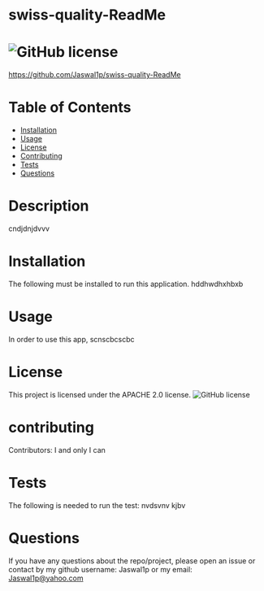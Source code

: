 # swiss-quality-ReadMe

  # ![GitHub license](https://img.shields.io/badge/License-Apache%202.0-blue.svg)

  https://github.com/Jaswal1p/swiss-quality-ReadMe

  # Table of Contents
  * [Installation](#installation)
  * [Usage](#usage)
  * [License](#license)
  * [Contributing](#contributing)
  * [Tests](#tests)
  * [Questions](#questions)
  
  # Description
  cndjdnjdvvv
  

  # Installation
  The following must be installed to run this application.
  hddhwdhxhbxb
  # Usage
  In order to use this app, scnscbcscbc
  # License
  This project is licensed under the APACHE 2.0 license.
  ![GitHub license](https://opensource.org/licenses/Apache-2.0)
  # contributing
  Contributors: I and only I can
  # Tests
  The following is needed to run the test: nvdsvnv kjbv
  # Questions
  If you have any questions about the repo/project, please open an issue or contact by my github username: Jaswal1p or my email: Jaswal1p@yahoo.com
  
 